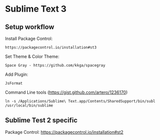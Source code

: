 # Sublime Text 3
## Setup workflow
Install Package Control: 

    https://packagecontrol.io/installation#st3
    
Set Theme & Color Theme: 

    Space Gray - https://github.com/kkga/spacegray
    
Add Plugin: 

    JsFormat
    
Command Line tools (https://gist.github.com/artero/1236170)

    ln -s /Applications/Sublime\ Text.app/Contents/SharedSupport/bin/subl /usr/local/bin/sublime

## Sublime Test 2 specific
Package Control: https://packagecontrol.io/installation#st2
